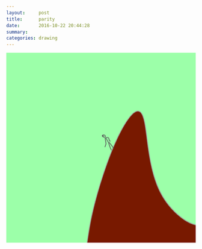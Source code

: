 ```yaml
---
layout:     post
title:      parity
date:       2016-10-22 20:44:28
summary:    
categories: drawing
---
```

![parity](/images/diary/parity.png "Difficult either way.")
